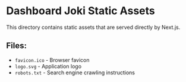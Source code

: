 # Dashboard Joki Static Assets

This directory contains static assets that are served directly by Next.js.

## Files:
- `favicon.ico` - Browser favicon
- `logo.svg` - Application logo
- `robots.txt` - Search engine crawling instructions